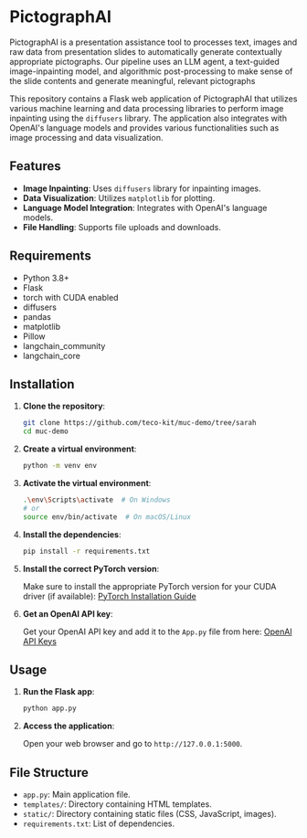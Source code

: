 # PictographAI

PictographAI is a presentation assistance tool to processes text, images and raw data from presentation slides to automatically generate contextually appropriate pictographs. Our pipeline uses an LLM agent, a text-guided image-inpainting
model, and algorithmic post-processing to make sense of the slide contents and generate meaningful, relevant pictographs

This repository contains a Flask web application of PictographAI that utilizes various machine learning and data processing libraries to perform image inpainting using the `diffusers` library. 
The application also integrates with OpenAI's language models and provides various functionalities such as image processing and data visualization.

## Features

- **Image Inpainting**: Uses `diffusers` library for inpainting images.
- **Data Visualization**: Utilizes `matplotlib` for plotting.
- **Language Model Integration**: Integrates with OpenAI's language models.
- **File Handling**: Supports file uploads and downloads.

## Requirements

- Python 3.8+
- Flask
- torch with CUDA enabled
- diffusers
- pandas
- matplotlib
- Pillow
- langchain_community
- langchain_core

## Installation

1. **Clone the repository**:

    ```sh
    git clone https://github.com/teco-kit/muc-demo/tree/sarah
    cd muc-demo
    ```

2. **Create a virtual environment**:

    ```sh
    python -m venv env
    ```

3. **Activate the virtual environment**:

    ```sh
    .\env\Scripts\activate  # On Windows
    # or
    source env/bin/activate  # On macOS/Linux
    ```

4. **Install the dependencies**:

    ```sh
    pip install -r requirements.txt
    ```

5. **Install the correct PyTorch version**:

    Make sure to install the appropriate PyTorch version for your CUDA driver (if available): [PyTorch Installation Guide](https://pytorch.org/get-started/locally/)

6. **Get an OpenAI API key**:

    Get your OpenAI API key and add it to the `App.py` file from here: [OpenAI API Keys](https://platform.openai.com/api-keys)



## Usage

1. **Run the Flask app**:

    ```sh
    python app.py
    ```

2. **Access the application**:

    Open your web browser and go to `http://127.0.0.1:5000`.

## File Structure

- `app.py`: Main application file.
- `templates/`: Directory containing HTML templates.
- `static/`: Directory containing static files (CSS, JavaScript, images).
- `requirements.txt`: List of dependencies.

